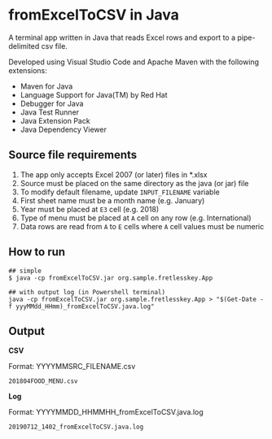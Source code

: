 # fromExcelToCSV in Java

A terminal app written in Java that reads Excel rows and export to a pipe-delimited csv file.

Developed using Visual Studio Code and Apache Maven with the following extensions:
- Maven for Java
- Language Support for Java(TM) by Red Hat
- Debugger for Java
- Java Test Runner
- Java Extension Pack
- Java Dependency Viewer

## Source file requirements
1. The app only accepts Excel 2007 (or later) files in *.xlsx
2. Source must be placed on the same directory as the java (or jar) file
3. To modify default filename, update `INPUT_FILENAME` variable
4. First sheet name must be a month name (e.g. January)
5. Year must be placed at `E3` cell (e.g. 2018)
6. Type of menu must be placed at `A` cell on any row (e.g. International)
7. Data rows are read from `A` to `E` cells where `A` cell values must be numeric

## How to run
```
## simple
$ java -cp fromExcelToCSV.jar org.sample.fretlesskey.App
```
```
## with output log (in Powershell terminal)
java -cp fromExcelToCSV.jar org.sample.fretlesskey.App > "$(Get-Date -f yyyMMdd_HHmm)_fromExcelToCSV.java.log"
```

## Output

**CSV**

Format: YYYYMMSRC_FILENAME.csv
```
201804FOOD_MENU.csv
```
**Log**

Format: YYYYMMDD_HHMMHH_fromExcelToCSV.java.log
```
20190712_1402_fromExcelToCSV.java.log
```
